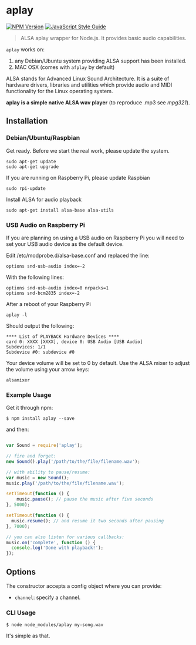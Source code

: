 # aplay

[![NPM Version](https://img.shields.io/npm/v/aplay.svg)](https://www.npmjs.com/package/aplay) [![JavaScript Style Guide](https://img.shields.io/badge/code_style-standard-brightgreen.svg)](https://standardjs.com)

> ALSA aplay wrapper for Node.js. It provides basic audio capabilities.

`aplay` works on:
  1. any Debian/Ubuntu system providing ALSA support has been installed.
  2. MAC OSX (comes with `afplay` by default)

ALSA stands for Advanced Linux Sound Architecture. It is a suite of hardware drivers, libraries and utilities which provide audio and MIDI functionality for the Linux operating system.

**aplay is a simple native ALSA wav player** (to reproduce .mp3 see *mpg321*).

## Installation

### Debian/Ubuntu/Raspbian

Get ready.
Before we start the real work, please update the system.

    sudo apt-get update
    sudo apt-get upgrade

If you are running on Raspberry Pi, please update Raspbian

    sudo rpi-update

Install ALSA for audio playback

    sudo apt-get install alsa-base alsa-utils

### USB Audio on Raspberry Pi

If you are planning on using a USB audio on Raspberry Pi you will need to set your USB audio device as the default device.

Edit /etc/modprobe.d/alsa-base.conf and replaced the line:

    options snd-usb-audio index=-2

With the following lines:

    options snd-usb-audio index=0 nrpacks=1
    options snd-bcm2835 index=-2

After a reboot of your Raspberry Pi

    aplay -l

Should output the following:

    **** List of PLAYBACK Hardware Devices ****
    card 0: XXXX [XXXX], device 0: USB Audio [USB Audio]
    Subdevices: 1/1
    Subdevice #0: subdevice #0

Your device volume will be set to 0 by default. Use the ALSA mixer to adjust the volume using your arrow keys:

    alsamixer

### Example Usage

Get it through npm:

    $ npm install aplay --save

and then:

```javascript

var Sound = require('aplay');

// fire and forget:
new Sound().play('/path/to/the/file/filename.wav');

// with ability to pause/resume:
var music = new Sound();
music.play('/path/to/the/file/filename.wav');

setTimeout(function () {
	music.pause(); // pause the music after five seconds
}, 5000);

setTimeout(function () {
  music.resume(); // and resume it two seconds after pausing
}, 7000);

// you can also listen for various callbacks:
music.on('complete', function () {
  console.log('Done with playback!');
});

```

## Options

The constructor accepts a config object where you can provide:

- `channel`: specify a channel.

### CLI Usage

    $ node node_modules/aplay my-song.wav


It's simple as that.
